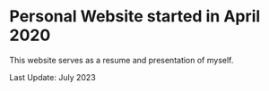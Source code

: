 # Personal Website started in April 2020

This website serves as a resume and presentation of myself. 

Last Update: July 2023
